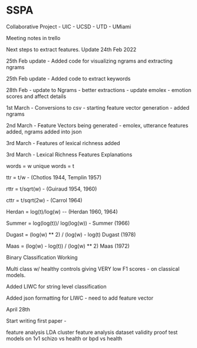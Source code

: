 # SSPA
Collaborative Project - UIC - UCSD - UTD - UMiami

Meeting notes in trello 

Next steps to extract features. Update 24th Feb 2022


25th Feb update - Added code for visualizing ngrams and extracting ngrams

25th Feb update - Added code to extract keywords

28th Feb - update to Ngrams - better extractions - update emolex - emotion scores and affect details

1st March - Conversions to csv - starting feature vector generation - added ngrams

2nd March - Feature Vectors being generated - emolex, utterance features added, ngrams added into json

3rd March - Features of lexical richness added

3rd March - Lexical Richness Features Explanations

words = w
unique words = t

ttr = t/w - (Chotlos 1944, Templin 1957)

rttr = t/sqrt(w) - (Guiraud 1954, 1960)

cttr = t/sqrt(2w) - (Carrol 1964)

Herdan = log(t)/log(w) -- (Herdan 1960, 1964)

Summer = log(log(t))/ log(log(w)) - Summer (1966)

Dugast = 	(log(w) ** 2) / (log(w) - log(t) Dugast (1978)

Maas  = (log(w) - log(t)) / (log(w) ** 2) Maas (1972)


Binary Classification Working 

Multi class w/ healthy controls giving VERY low F1 scores - on classical models.

Added LIWC for string level classification

Added json formatting for LIWC - need to add feature vector



April 28th 

Start writing first paper - 

feature analysis
LDA
cluster feature analysis
dataset validity proof
test models on 1v1 schizo vs health or bpd vs health
